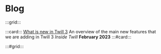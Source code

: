 # Blog

:::grid:::

:::card:::
[What is new in Twill 3](./what-is-new-in-twill-3.md)
An overview of the main new features that we are adding in Twill 3
*Inside Twill*
**February 2023**
:::#card:::

:::#grid:::
